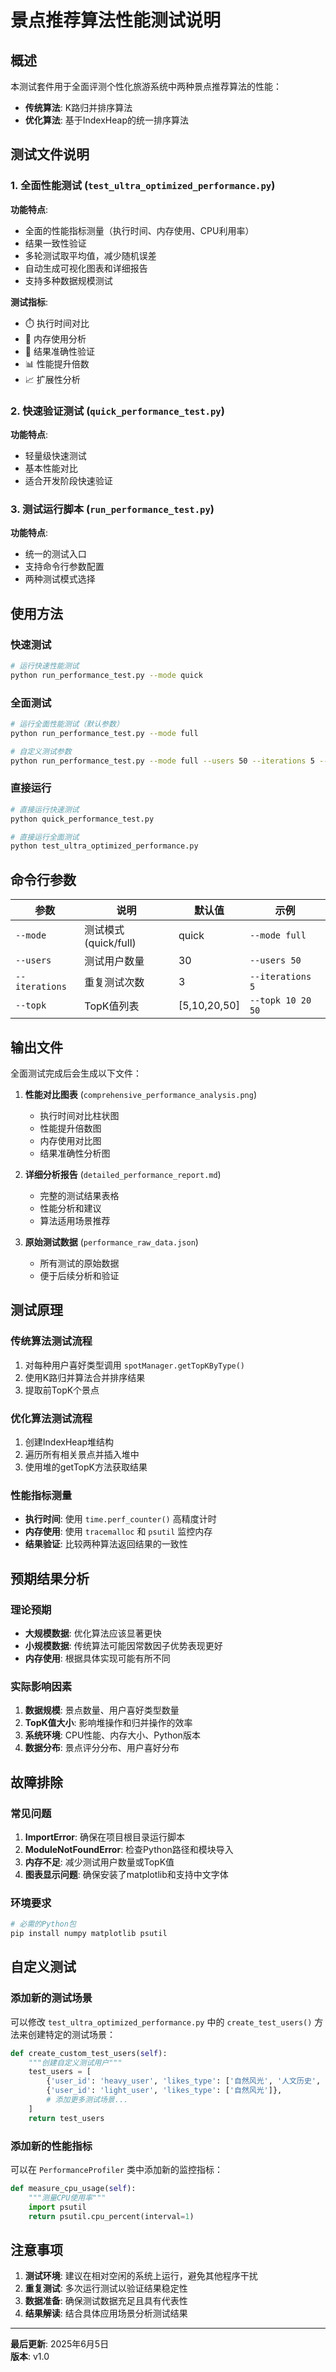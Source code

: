 # 景点推荐算法性能测试说明

## 概述

本测试套件用于全面评测个性化旅游系统中两种景点推荐算法的性能：
- **传统算法**: K路归并排序算法
- **优化算法**: 基于IndexHeap的统一排序算法

## 测试文件说明

### 1. 全面性能测试 (`test_ultra_optimized_performance.py`)

**功能特点**:
- 全面的性能指标测量（执行时间、内存使用、CPU利用率）
- 结果一致性验证
- 多轮测试取平均值，减少随机误差
- 自动生成可视化图表和详细报告
- 支持多种数据规模测试

**测试指标**:
- ⏱️ 执行时间对比
- 🧠 内存使用分析
- 🎯 结果准确性验证
- 📊 性能提升倍数
- 📈 扩展性分析

### 2. 快速验证测试 (`quick_performance_test.py`)

**功能特点**:
- 轻量级快速测试
- 基本性能对比
- 适合开发阶段快速验证

### 3. 测试运行脚本 (`run_performance_test.py`)

**功能特点**:
- 统一的测试入口
- 支持命令行参数配置
- 两种测试模式选择

## 使用方法

### 快速测试

```bash
# 运行快速性能测试
python run_performance_test.py --mode quick
```

### 全面测试

```bash
# 运行全面性能测试（默认参数）
python run_performance_test.py --mode full

# 自定义测试参数
python run_performance_test.py --mode full --users 50 --iterations 5 --topk 5 10 20 50 100
```

### 直接运行

```bash
# 直接运行快速测试
python quick_performance_test.py

# 直接运行全面测试
python test_ultra_optimized_performance.py
```

## 命令行参数

| 参数 | 说明 | 默认值 | 示例 |
|------|------|--------|------|
| `--mode` | 测试模式 (quick/full) | quick | `--mode full` |
| `--users` | 测试用户数量 | 30 | `--users 50` |
| `--iterations` | 重复测试次数 | 3 | `--iterations 5` |
| `--topk` | TopK值列表 | [5,10,20,50] | `--topk 10 20 50` |

## 输出文件

全面测试完成后会生成以下文件：

1. **性能对比图表** (`comprehensive_performance_analysis.png`)
   - 执行时间对比柱状图
   - 性能提升倍数图
   - 内存使用对比图
   - 结果准确性分析图

2. **详细分析报告** (`detailed_performance_report.md`)
   - 完整的测试结果表格
   - 性能分析和建议
   - 算法适用场景推荐

3. **原始测试数据** (`performance_raw_data.json`)
   - 所有测试的原始数据
   - 便于后续分析和验证

## 测试原理

### 传统算法测试流程
1. 对每种用户喜好类型调用 `spotManager.getTopKByType()`
2. 使用K路归并算法合并排序结果
3. 提取前TopK个景点

### 优化算法测试流程
1. 创建IndexHeap堆结构
2. 遍历所有相关景点并插入堆中
3. 使用堆的getTopK方法获取结果

### 性能指标测量
- **执行时间**: 使用 `time.perf_counter()` 高精度计时
- **内存使用**: 使用 `tracemalloc` 和 `psutil` 监控内存
- **结果验证**: 比较两种算法返回结果的一致性

## 预期结果分析

### 理论预期
- **大规模数据**: 优化算法应该显著更快
- **小规模数据**: 传统算法可能因常数因子优势表现更好
- **内存使用**: 根据具体实现可能有所不同

### 实际影响因素
1. **数据规模**: 景点数量、用户喜好类型数量
2. **TopK值大小**: 影响堆操作和归并操作的效率
3. **系统环境**: CPU性能、内存大小、Python版本
4. **数据分布**: 景点评分分布、用户喜好分布

## 故障排除

### 常见问题

1. **ImportError**: 确保在项目根目录运行脚本
2. **ModuleNotFoundError**: 检查Python路径和模块导入
3. **内存不足**: 减少测试用户数量或TopK值
4. **图表显示问题**: 确保安装了matplotlib和支持中文字体

### 环境要求

```bash
# 必需的Python包
pip install numpy matplotlib psutil
```

## 自定义测试

### 添加新的测试场景

可以修改 `test_ultra_optimized_performance.py` 中的 `create_test_users()` 方法来创建特定的测试场景：

```python
def create_custom_test_users(self):
    """创建自定义测试用户"""
    test_users = [
        {'user_id': 'heavy_user', 'likes_type': ['自然风光', '人文历史', '美食特色', '休闲娱乐']},
        {'user_id': 'light_user', 'likes_type': ['自然风光']},
        # 添加更多测试场景...
    ]
    return test_users
```

### 添加新的性能指标

可以在 `PerformanceProfiler` 类中添加新的监控指标：

```python
def measure_cpu_usage(self):
    """测量CPU使用率"""
    import psutil
    return psutil.cpu_percent(interval=1)
```

## 注意事项

1. **测试环境**: 建议在相对空闲的系统上运行，避免其他程序干扰
2. **重复测试**: 多次运行测试以验证结果稳定性
3. **数据准备**: 确保测试数据充足且具有代表性
4. **结果解读**: 结合具体应用场景分析测试结果

---

**最后更新**: 2025年6月5日  
**版本**: v1.0
